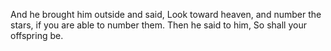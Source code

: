 And he brought him outside and said, Look toward heaven, and number the stars, if you are able to number them. Then he said to him, So shall your offspring be.
